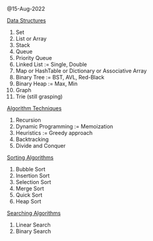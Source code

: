 @15-Aug-2022

<u>Data Structures</u>
1. Set
2. List or Array
3. Stack
4. Queue
5. Priority Queue 
6. Linked List := Single, Double
7. Map or HashTable or Dictionary or Associative Array
8. Binary Tree := BST, AVL, Red-Black
9. Binary Heap := Max, Min
10. Graph
11. Trie (still grasping)

<u>Algorithm Techniques</u>
1. Recursion
2. Dynamic Programming := Memoization
3. Heuristics := Greedy approach
4. Backtracking
5. Divide and Conquer

<u>Sorting Algorithms</u>
1. Bubble Sort
2. Insertion Sort
3. Selection Sort
4. Merge Sort
5. Quick Sort
6. Heap Sort

<u>Searching Algorithms</u>
1. Linear Search
2. Binary Search